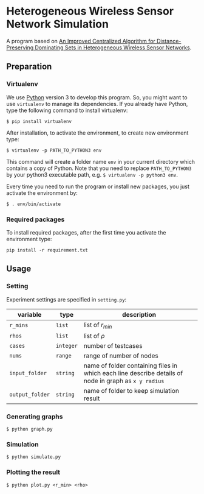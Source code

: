 # Heterogeneous Wireless Sensor Network Simulation

A program based on [An Improved Centralized Algorithm for Distance-Preserving Dominating Sets in Heterogeneous Wireless Sensor Networks](http://ieeexplore.ieee.org/document/7859930/).

## Preparation

### Virtualenv
We use [Python](https://www.python.org) version 3 to develop this program.  So, you might want to use ``virtualenv`` to manage its dependencies.
If you already have Python, type the following command to install virtualenv:
```shell
$ pip install virtualenv
```

After installation, to activate the environment, to create new environment type:
```shell
$ virtualenv -p PATH_TO_PYTHON3 env
```
This command will create a folder name ``env`` in your current directory which contains a copy of Python.
Note that you need to replace `PATH_TO_PYTHON3` by your python3 executable path, e.g. ``$ virtualenv -p python3 env``.

Every time you need to run the program or install new packages, you just activate the environment by:
```shell
$ . env/bin/activate
```

### Required packages
To install required packages, after the first time you activate the environment type:
```shell
pip install -r requirement.txt
```

## Usage

### Setting
Experiment settings are specified in `setting.py`:

| variable        | type      | description                                                                                          |
|-----------------|-----------|------------------------------------------------------------------------------------------------------|
| `r_mins`        | `list`    | list of $r_{min}$                                                                                    |
| `rhos`          | `list`    | list of $\rho$                                                                                       |
| `cases`         | `integer` | number of testcases                                                                                  |
| `nums`          | `range`   | range of number of nodes                                                                             |
| `input_folder`  | `string`  | name of folder containing files in which each line describe details of node in graph as `x y radius` |
| `output_folder` | `string`  | name of folder to keep simulation result                                                             |

### Generating graphs
```shell
$ python graph.py
```

### Simulation
```shell
$ python simulate.py
```

### Plotting the result
```shell
$ python plot.py <r_min> <rho>
```
